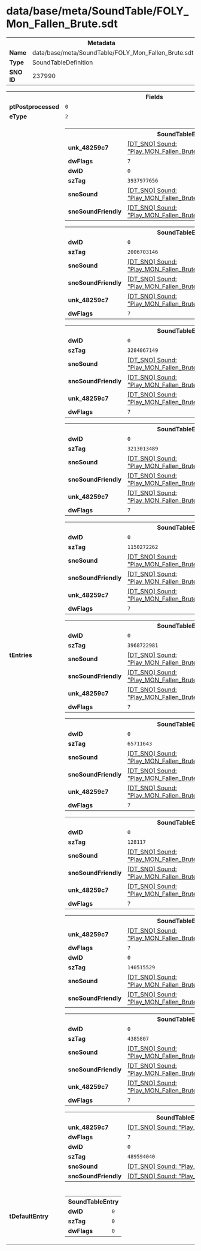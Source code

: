<h1>data/base/meta/SoundTable/FOLY_Mon_Fallen_Brute.sdt</h1><table><tr><th colspan="100%">Metadata</th></tr><tr><td><b>Name</b></td><td>data/base/meta/SoundTable/FOLY_Mon_Fallen_Brute.sdt</td></tr><tr><td><b>Type</b></td><td>SoundTableDefinition</td></tr><tr><td><b>SNO ID</b></td><td>237990</td></tr></table>

<table><tr><th colspan="100%">Fields</th></tr><tr><td><b>ptPostprocessed</b></td><td><code>0</code></td></tr><tr><td><b>eType</b></td><td><code>2</code></td></tr><tr><td><b>tEntries</b></td><td><table><tr><th colspan="100%">SoundTableEntry</th></tr><tr><td><b>unk_48259c7</b></td><td><a href="..\Sound\Play_MON_Fallen_Brute_FOLY_Movement_Attack_3P.snd">[DT_SNO] Sound: "Play_MON_Fallen_Brute_FOLY_Movement_Attack_3P"</a></td></tr><tr><td><b>dwFlags</b></td><td><code>7</code></td></tr><tr><td><b>dwID</b></td><td><code>0</code></td></tr><tr><td><b>szTag</b></td><td><code>3937977656</code></td></tr><tr><td><b>snoSound</b></td><td><a href="..\Sound\Play_MON_Fallen_Brute_FOLY_Movement_Attack_3P.snd">[DT_SNO] Sound: "Play_MON_Fallen_Brute_FOLY_Movement_Attack_3P"</a></td></tr><tr><td><b>snoSoundFriendly</b></td><td><a href="..\Sound\Play_MON_Fallen_Brute_FOLY_Movement_Attack_3P.snd">[DT_SNO] Sound: "Play_MON_Fallen_Brute_FOLY_Movement_Attack_3P"</a></td></tr></table>


<table><tr><th colspan="100%">SoundTableEntry</th></tr><tr><td><b>dwID</b></td><td><code>0</code></td></tr><tr><td><b>szTag</b></td><td><code>2006703146</code></td></tr><tr><td><b>snoSound</b></td><td><a href="..\Sound\Play_MON_Fallen_Brute_FOLY_Movement_Attack_3P.snd">[DT_SNO] Sound: "Play_MON_Fallen_Brute_FOLY_Movement_Attack_3P"</a></td></tr><tr><td><b>snoSoundFriendly</b></td><td><a href="..\Sound\Play_MON_Fallen_Brute_FOLY_Movement_Attack_3P.snd">[DT_SNO] Sound: "Play_MON_Fallen_Brute_FOLY_Movement_Attack_3P"</a></td></tr><tr><td><b>unk_48259c7</b></td><td><a href="..\Sound\Play_MON_Fallen_Brute_FOLY_Movement_Attack_3P.snd">[DT_SNO] Sound: "Play_MON_Fallen_Brute_FOLY_Movement_Attack_3P"</a></td></tr><tr><td><b>dwFlags</b></td><td><code>7</code></td></tr></table>


<table><tr><th colspan="100%">SoundTableEntry</th></tr><tr><td><b>dwID</b></td><td><code>0</code></td></tr><tr><td><b>szTag</b></td><td><code>3284067149</code></td></tr><tr><td><b>snoSound</b></td><td><a href="..\Sound\Play_MON_Fallen_Brute_FOLY_Bodyfall_3P.snd">[DT_SNO] Sound: "Play_MON_Fallen_Brute_FOLY_Bodyfall_3P"</a></td></tr><tr><td><b>snoSoundFriendly</b></td><td><a href="..\Sound\Play_MON_Fallen_Brute_FOLY_Bodyfall_3P.snd">[DT_SNO] Sound: "Play_MON_Fallen_Brute_FOLY_Bodyfall_3P"</a></td></tr><tr><td><b>unk_48259c7</b></td><td><a href="..\Sound\Play_MON_Fallen_Brute_FOLY_Bodyfall_3P.snd">[DT_SNO] Sound: "Play_MON_Fallen_Brute_FOLY_Bodyfall_3P"</a></td></tr><tr><td><b>dwFlags</b></td><td><code>7</code></td></tr></table>


<table><tr><th colspan="100%">SoundTableEntry</th></tr><tr><td><b>dwID</b></td><td><code>0</code></td></tr><tr><td><b>szTag</b></td><td><code>3213013489</code></td></tr><tr><td><b>snoSound</b></td><td><a href="..\Sound\Play_MON_Fallen_Brute_Footsteps_Walk_3P.snd">[DT_SNO] Sound: "Play_MON_Fallen_Brute_Footsteps_Walk_3P"</a></td></tr><tr><td><b>snoSoundFriendly</b></td><td><a href="..\Sound\Play_MON_Fallen_Brute_Footsteps_Walk_3P.snd">[DT_SNO] Sound: "Play_MON_Fallen_Brute_Footsteps_Walk_3P"</a></td></tr><tr><td><b>unk_48259c7</b></td><td><a href="..\Sound\Play_MON_Fallen_Brute_Footsteps_Walk_3P.snd">[DT_SNO] Sound: "Play_MON_Fallen_Brute_Footsteps_Walk_3P"</a></td></tr><tr><td><b>dwFlags</b></td><td><code>7</code></td></tr></table>


<table><tr><th colspan="100%">SoundTableEntry</th></tr><tr><td><b>dwID</b></td><td><code>0</code></td></tr><tr><td><b>szTag</b></td><td><code>1150272262</code></td></tr><tr><td><b>snoSound</b></td><td><a href="..\Sound\Play_MON_Fallen_Brute_Footsteps_Run_3P.snd">[DT_SNO] Sound: "Play_MON_Fallen_Brute_Footsteps_Run_3P"</a></td></tr><tr><td><b>snoSoundFriendly</b></td><td><a href="..\Sound\Play_MON_Fallen_Brute_Footsteps_Run_3P.snd">[DT_SNO] Sound: "Play_MON_Fallen_Brute_Footsteps_Run_3P"</a></td></tr><tr><td><b>unk_48259c7</b></td><td><a href="..\Sound\Play_MON_Fallen_Brute_Footsteps_Run_3P.snd">[DT_SNO] Sound: "Play_MON_Fallen_Brute_Footsteps_Run_3P"</a></td></tr><tr><td><b>dwFlags</b></td><td><code>7</code></td></tr></table>


<table><tr><th colspan="100%">SoundTableEntry</th></tr><tr><td><b>dwID</b></td><td><code>0</code></td></tr><tr><td><b>szTag</b></td><td><code>3968722981</code></td></tr><tr><td><b>snoSound</b></td><td><a href="..\Sound\Play_MON_Fallen_Brute_FOLY_Movement_GetHit_3P.snd">[DT_SNO] Sound: "Play_MON_Fallen_Brute_FOLY_Movement_GetHit_3P"</a></td></tr><tr><td><b>snoSoundFriendly</b></td><td><a href="..\Sound\Play_MON_Fallen_Brute_FOLY_Movement_GetHit_3P.snd">[DT_SNO] Sound: "Play_MON_Fallen_Brute_FOLY_Movement_GetHit_3P"</a></td></tr><tr><td><b>unk_48259c7</b></td><td><a href="..\Sound\Play_MON_Fallen_Brute_FOLY_Movement_GetHit_3P.snd">[DT_SNO] Sound: "Play_MON_Fallen_Brute_FOLY_Movement_GetHit_3P"</a></td></tr><tr><td><b>dwFlags</b></td><td><code>7</code></td></tr></table>


<table><tr><th colspan="100%">SoundTableEntry</th></tr><tr><td><b>dwID</b></td><td><code>0</code></td></tr><tr><td><b>szTag</b></td><td><code>65711643</code></td></tr><tr><td><b>snoSound</b></td><td><a href="..\Sound\Play_MON_Fallen_Brute_FOLY_Movement_Jump_Land_3P.snd">[DT_SNO] Sound: "Play_MON_Fallen_Brute_FOLY_Movement_Jump_Land_3P"</a></td></tr><tr><td><b>snoSoundFriendly</b></td><td><a href="..\Sound\Play_MON_Fallen_Brute_FOLY_Movement_Jump_Land_3P.snd">[DT_SNO] Sound: "Play_MON_Fallen_Brute_FOLY_Movement_Jump_Land_3P"</a></td></tr><tr><td><b>unk_48259c7</b></td><td><a href="..\Sound\Play_MON_Fallen_Brute_FOLY_Movement_Jump_Land_3P.snd">[DT_SNO] Sound: "Play_MON_Fallen_Brute_FOLY_Movement_Jump_Land_3P"</a></td></tr><tr><td><b>dwFlags</b></td><td><code>7</code></td></tr></table>


<table><tr><th colspan="100%">SoundTableEntry</th></tr><tr><td><b>dwID</b></td><td><code>0</code></td></tr><tr><td><b>szTag</b></td><td><code>128117</code></td></tr><tr><td><b>snoSound</b></td><td><a href="..\Sound\Play_MON_Fallen_Brute_FOLY_Movement_Run_3P.snd">[DT_SNO] Sound: "Play_MON_Fallen_Brute_FOLY_Movement_Run_3P"</a></td></tr><tr><td><b>snoSoundFriendly</b></td><td><a href="..\Sound\Play_MON_Fallen_Brute_FOLY_Movement_Run_3P.snd">[DT_SNO] Sound: "Play_MON_Fallen_Brute_FOLY_Movement_Run_3P"</a></td></tr><tr><td><b>unk_48259c7</b></td><td><a href="..\Sound\Play_MON_Fallen_Brute_FOLY_Movement_Run_3P.snd">[DT_SNO] Sound: "Play_MON_Fallen_Brute_FOLY_Movement_Run_3P"</a></td></tr><tr><td><b>dwFlags</b></td><td><code>7</code></td></tr></table>


<table><tr><th colspan="100%">SoundTableEntry</th></tr><tr><td><b>unk_48259c7</b></td><td><a href="..\Sound\Play_MON_Fallen_Brute_FOLY_Weapon_Drop_3P.snd">[DT_SNO] Sound: "Play_MON_Fallen_Brute_FOLY_Weapon_Drop_3P"</a></td></tr><tr><td><b>dwFlags</b></td><td><code>7</code></td></tr><tr><td><b>dwID</b></td><td><code>0</code></td></tr><tr><td><b>szTag</b></td><td><code>140515529</code></td></tr><tr><td><b>snoSound</b></td><td><a href="..\Sound\Play_MON_Fallen_Brute_FOLY_Weapon_Drop_3P.snd">[DT_SNO] Sound: "Play_MON_Fallen_Brute_FOLY_Weapon_Drop_3P"</a></td></tr><tr><td><b>snoSoundFriendly</b></td><td><a href="..\Sound\Play_MON_Fallen_Brute_FOLY_Weapon_Drop_3P.snd">[DT_SNO] Sound: "Play_MON_Fallen_Brute_FOLY_Weapon_Drop_3P"</a></td></tr></table>


<table><tr><th colspan="100%">SoundTableEntry</th></tr><tr><td><b>dwID</b></td><td><code>0</code></td></tr><tr><td><b>szTag</b></td><td><code>4385807</code></td></tr><tr><td><b>snoSound</b></td><td><a href="..\Sound\Play_MON_Fallen_Brute_FOLY_Movement_Walk_3P.snd">[DT_SNO] Sound: "Play_MON_Fallen_Brute_FOLY_Movement_Walk_3P"</a></td></tr><tr><td><b>snoSoundFriendly</b></td><td><a href="..\Sound\Play_MON_Fallen_Brute_FOLY_Movement_Walk_3P.snd">[DT_SNO] Sound: "Play_MON_Fallen_Brute_FOLY_Movement_Walk_3P"</a></td></tr><tr><td><b>unk_48259c7</b></td><td><a href="..\Sound\Play_MON_Fallen_Brute_FOLY_Movement_Walk_3P.snd">[DT_SNO] Sound: "Play_MON_Fallen_Brute_FOLY_Movement_Walk_3P"</a></td></tr><tr><td><b>dwFlags</b></td><td><code>7</code></td></tr></table>


<table><tr><th colspan="100%">SoundTableEntry</th></tr><tr><td><b>unk_48259c7</b></td><td><a href="..\Sound\Play_MON_Fallen_Brute_FOLY_Whoosh.snd">[DT_SNO] Sound: "Play_MON_Fallen_Brute_FOLY_Whoosh"</a></td></tr><tr><td><b>dwFlags</b></td><td><code>7</code></td></tr><tr><td><b>dwID</b></td><td><code>0</code></td></tr><tr><td><b>szTag</b></td><td><code>489594040</code></td></tr><tr><td><b>snoSound</b></td><td><a href="..\Sound\Play_MON_Fallen_Brute_FOLY_Whoosh.snd">[DT_SNO] Sound: "Play_MON_Fallen_Brute_FOLY_Whoosh"</a></td></tr><tr><td><b>snoSoundFriendly</b></td><td><a href="..\Sound\Play_MON_Fallen_Brute_FOLY_Whoosh.snd">[DT_SNO] Sound: "Play_MON_Fallen_Brute_FOLY_Whoosh"</a></td></tr></table>


</td></tr><tr><td><b>tDefaultEntry</b></td><td><table><tr><th colspan="100%">SoundTableEntry</th></tr><tr><td><b>dwID</b></td><td><code>0</code></td></tr><tr><td><b>szTag</b></td><td><code>0</code></td></tr><tr><td><b>dwFlags</b></td><td><code>0</code></td></tr></table>

</td></tr></table>

